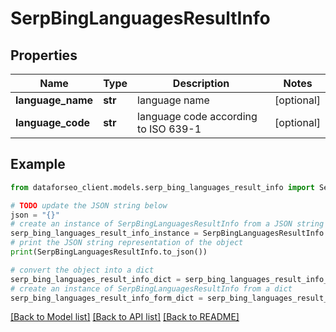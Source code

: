 # SerpBingLanguagesResultInfo


## Properties

Name | Type | Description | Notes
------------ | ------------- | ------------- | -------------
**language_name** | **str** | language name | [optional] 
**language_code** | **str** | language code according to ISO 639-1 | [optional] 

## Example

```python
from dataforseo_client.models.serp_bing_languages_result_info import SerpBingLanguagesResultInfo

# TODO update the JSON string below
json = "{}"
# create an instance of SerpBingLanguagesResultInfo from a JSON string
serp_bing_languages_result_info_instance = SerpBingLanguagesResultInfo.from_json(json)
# print the JSON string representation of the object
print(SerpBingLanguagesResultInfo.to_json())

# convert the object into a dict
serp_bing_languages_result_info_dict = serp_bing_languages_result_info_instance.to_dict()
# create an instance of SerpBingLanguagesResultInfo from a dict
serp_bing_languages_result_info_form_dict = serp_bing_languages_result_info.from_dict(serp_bing_languages_result_info_dict)
```
[[Back to Model list]](../README.md#documentation-for-models) [[Back to API list]](../README.md#documentation-for-api-endpoints) [[Back to README]](../README.md)


